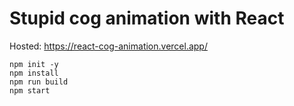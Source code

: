 # Stupid cog animation with React

Hosted: https://react-cog-animation.vercel.app/

```
npm init -y
npm install
npm run build
npm start
```